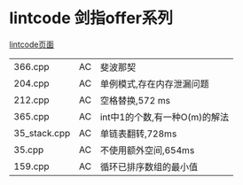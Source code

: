 lintcode 剑指offer系列
===



[lintcode页面](http://www.lintcode.com/ladder/6/)


||||
|-|-|-|
|366.cpp|AC|斐波那契|
|204.cpp|AC|单例模式,存在内存泄漏问题|
|212.cpp|AC|空格替换,572 ms|
|365.cpp|AC|int中1的个数,有一种O(m)的解法|
|35_stack.cpp|AC|单链表翻转,728ms|
|35.cpp|AC|不使用额外空间,654ms|
|159.cpp|AC|循环已排序数组的最小值|
